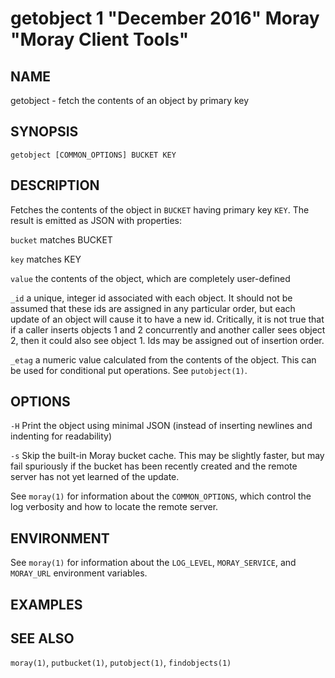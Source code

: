 # getobject 1 "December 2016" Moray "Moray Client Tools"

## NAME

getobject - fetch the contents of an object by primary key

## SYNOPSIS

`getobject [COMMON_OPTIONS] BUCKET KEY`

## DESCRIPTION

Fetches the contents of the object in `BUCKET` having primary key `KEY`.  The
result is emitted as JSON with properties:

`bucket`
    matches BUCKET

`key`
    matches KEY

`value`
    the contents of the object, which are completely user-defined

`_id`
    a unique, integer id associated with each object.  It should not be assumed
    that these ids are assigned in any particular order, but each update of an
    object will cause it to have a new id.  Critically, it is not true that if a
    caller inserts objects 1 and 2 concurrently and another caller sees object
    2, then it could also see object 1.  Ids may be assigned out of insertion
    order.

`_etag`
    a numeric value calculated from the contents of the object.  This can be
    used for conditional put operations.  See `putobject(1)`.

<!-- XXX -->

## OPTIONS

`-H`
    Print the object using minimal JSON (instead of inserting newlines and
    indenting for readability)

`-s`
    Skip the built-in Moray bucket cache.  This may be slightly faster, but 
    may fail spuriously if the bucket has been recently created and the remote
    server has not yet learned of the update.
    <!-- XXX What? Should we document that putbucket is eventually consistent?
    -->

See `moray(1)` for information about the `COMMON_OPTIONS`, which control
the log verbosity and how to locate the remote server.

## ENVIRONMENT

See `moray(1)` for information about the `LOG_LEVEL`, `MORAY_SERVICE`, and
`MORAY_URL` environment variables.

## EXAMPLES

<!-- XXX -->

## SEE ALSO

`moray(1)`, `putbucket(1)`, `putobject(1)`, `findobjects(1)`
